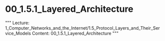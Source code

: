 # 00_1.5.1_Layered_Architecture

"""
Lecture: 1_Computer_Networks_and_the_Internet/1.5_Protocol_Layers_and_Their_Service_Models
Content: 00_1.5.1_Layered_Architecture
"""

